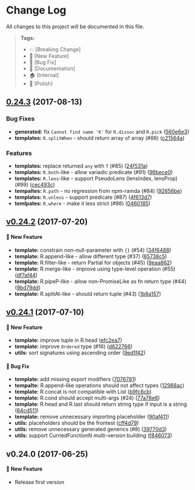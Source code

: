 # Change Log

All changes to this project will be documented in this file.

> **Tags:**
> - 💥 [Breaking Change]
> - 🚀 [New Feature]
> - 🐛 [Bug Fix]
> - 📝 [Documentation]
> - 🏠 [Internal]
> - 💅 [Polish]

<a name="0.24.3"></a>
## [0.24.3](https://github.com/ikatyang/types-ramda/compare/v0.24.2...v0.24.3) (2017-08-13)

### Bug Fixes

* **generated:** fix `Cannot find name 'K'` for `R.dissoc` and `R.pick` ([560e6e3](https://github.com/ikatyang/types-ramda/commit/560e6e3))
* **templates:** `R.splitWhen` - should return array of array (#86) ([c21564a](https://github.com/ikatyang/types-ramda/commit/c21564a))

### Features

* **templates:** replace returned `any` with `T` (#85) ([24f531a](https://github.com/ikatyang/types-ramda/commit/24f531a))
* **templates:** `R.both`-like -  allow variadic predicate (#91) ([96bece0](https://github.com/ikatyang/types-ramda/commit/96bece0))
* **templates:** `R.lens`-like - support PseudoLens (lensIndex, lensProp) (#99) ([cec493c](https://github.com/ikatyang/types-ramda/commit/cec493c))
* **tempaltes:** `R.path` - no regression from npm-ramda (#84) ([92656be](https://github.com/ikatyang/types-ramda/commit/92656be))
* **templates:** `R.unless` - support predicate (#87) ([4f613d7](https://github.com/ikatyang/types-ramda/commit/4f613d7))
* **temlpates:** `R.where` - make it less strict (#98) ([0460185](https://github.com/ikatyang/types-ramda/commit/0460185))

<a name="v0.24.2"></a>
## [v0.24.2](https://github.com/ikatyang/types-ramda/compare/v0.24.1...v0.24.2) (2017-07-20)

#### 🚀 New Feature

- **template:** constrain non-null-parameter with `{}` (#54) ([34f6488](https://github.com/ikatyang/types-ramda/commit/34f6488))
- **template:** R.append-like - allow different type (#37) ([65738c5](https://github.com/ikatyang/types-ramda/commit/65738c5))
- **template:** R.filter-like - return Partial for objects (#45) ([9eaa862](https://github.com/ikatyang/types-ramda/commit/9eaa862))
- **template:** R.merge-like - improve using type-level operation (#55) ([df7af44](https://github.com/ikatyang/types-ramda/commit/df7af44))
- **template:** R.pipeP-like - allow non-PromiseLike as fn return type (#44) ([9bd79dd](https://github.com/ikatyang/types-ramda/commit/9bd79dd))
- **template:** R.splitAt-like - should return tuple (#43) ([1b8a157](https://github.com/ikatyang/types-ramda/commit/1b8a157))

<a name="v0.24.1"></a>
## [v0.24.1](https://github.com/ikatyang/types-ramda/compare/v0.24.0...v0.24.1) (2017-07-10)

#### 🚀 New Feature

- **template:** improve tuple in R.head ([efc2ea7](https://github.com/ikatyang/types-ramda/commit/efc2ea7))
- **template:** improve `Ordered` type (#16) ([d622766](https://github.com/ikatyang/types-ramda/commit/d622766))
- **utils:** sort signatures using ascending order ([9ed1f42](https://github.com/ikatyang/types-ramda/commit/9ed1f42))

#### 🐛 Bug Fix

- **template:** add missing export modifiers ([7076781](https://github.com/ikatyang/types-ramda/commit/7076781))
- **tempalte:** R.append-like operations should not affect types ([12988ac](https://github.com/ikatyang/types-ramda/commit/12988ac))
- **template:** R.concat is not compatible with List ([b9fc8cb](https://github.com/ikatyang/types-ramda/commit/b9fc8cb))
- **template:** R.cond should accept multi-args (#24) ([77a78e6](https://github.com/ikatyang/types-ramda/commit/77a78e6))
- **template:** R.head and R.last should return string type if input is a string ([64cd511](https://github.com/ikatyang/types-ramda/commit/64cd511))
- **template:** remove unnecessary importing placeholder ([90af411](https://github.com/ikatyang/types-ramda/commit/90af411))
- **utils:** placeholders should be the frontest ([cff4d79](https://github.com/ikatyang/types-ramda/commit/cff4d79))
- **utils:** remove unnecessary generated generics (#8) ([39770d3](https://github.com/ikatyang/types-ramda/commit/39770d3))
- **utils:** support CurriedFunctionN multi-version building ([f846073](https://github.com/ikatyang/types-ramda/commit/f846073))

## v0.24.0 (2017-06-25)

#### 🚀 New Feature
- Release first version
